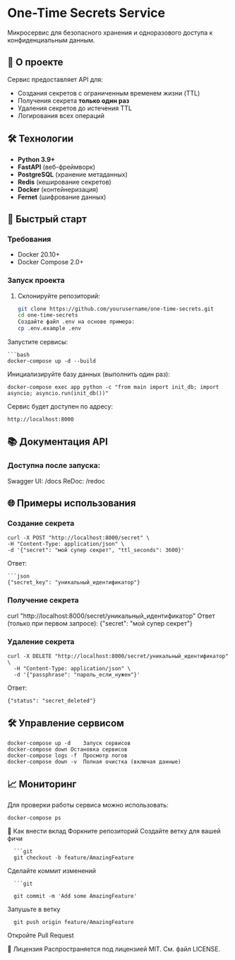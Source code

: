 # One-Time Secrets Service

Микросервис для безопасного хранения и одноразового доступа к конфиденциальным данным.

## 📌 О проекте

Сервис предоставляет API для:
- Создания секретов с ограниченным временем жизни (TTL)
- Получения секрета **только один раз**
- Удаления секретов до истечения TTL
- Логирования всех операций

## 🛠 Технологии

- **Python 3.9+**
- **FastAPI** (веб-фреймворк)
- **PostgreSQL** (хранение метаданных)
- **Redis** (кеширование секретов)
- **Docker** (контейнеризация)
- **Fernet** (шифрование данных)

## 🚀 Быстрый старт

### Требования
- Docker 20.10+
- Docker Compose 2.0+

### Запуск проекта

1. Склонируйте репозиторий:
   ```bash
   git clone https://github.com/yourusername/one-time-secrets.git
   cd one-time-secrets
   Создайте файл .env на основе примера:
   cp .env.example .env
Запустите сервисы:

    ```bash
    docker-compose up -d --build
Инициализируйте базу данных (выполнить один раз):

    docker-compose exec app python -c "from main import init_db; import asyncio; asyncio.run(init_db())"

Сервис будет доступен по адресу:
    
    http://localhost:8000

## 📚 Документация API
### Доступна после запуска:

Swagger UI: /docs
ReDoc: /redoc

## 🌐 Примеры использования
### Создание секрета
 
    curl -X POST "http://localhost:8000/secret" \
    -H "Content-Type: application/json" \
    -d '{"secret": "мой супер секрет", "ttl_seconds": 3600}'
Ответ:
   
    ```json
    {"secret_key": "уникальный_идентификатор"}

### Получение секрета

curl "http://localhost:8000/secret/уникальный_идентификатор"
Ответ (только при первом запросе):
{"secret": "мой супер секрет"}

### Удаление секрета

    curl -X DELETE "http://localhost:8000/secret/уникальный_идентификатор" \
      -H "Content-Type: application/json" \
      -d '{"passphrase": "пароль_если_нужен"}'
Ответ:
 
    {"status": "secret_deleted"}

## 🛠 Управление сервисом
    docker-compose up -d	Запуск сервисов
    docker-compose down	Остановка сервисов
    docker-compose logs -f	Просмотр логов
    docker-compose down -v	Полная очистка (включая данные)
## 📈 Мониторинг
Для проверки работы сервиса можно использовать:
    
    docker-compose ps

🤝 Как внести вклад
Форкните репозиторий
Создайте ветку для вашей фичи 
      
      ```git
      git checkout -b feature/AmazingFeature

Сделайте коммит изменений
      
      ```git
      
      git commit -m 'Add some AmazingFeature'
Запушьте в ветку 
      
      git push origin feature/AmazingFeature
Откройте Pull Request

📜 Лицензия
Распространяется под лицензией MIT. См. файл LICENSE.
